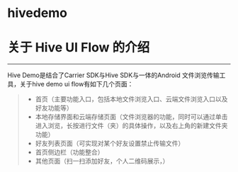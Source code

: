 # hivedemo
# 关于 Hive UI Flow 的介绍

------

Hive Demo是结合了Carrier SDK与Hive SDK与一体的Android 文件浏览传输工具，关于hive demo ui flow有如下几个页面：

> * 首页（主要功能入口，包括本地文件浏览入口、云端文件浏览入口以及好友功能等）
> * 本地存储界面和云端存储页面（文件浏览器的功能，同时可以通过单击进入浏览，长按进行文件（夹）的具体操作，以及右上角的新建文件夹功能）
> * 好友列表页面（可实现对某个好友设置禁止传输文件）
> * 首页侧边栏（功能整合）
> * 其他页面（扫一扫添加好友，个人二维码展示，）
